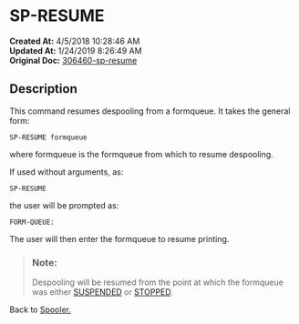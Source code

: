 # SP-RESUME

**Created At:** 4/5/2018 10:28:46 AM  
**Updated At:** 1/24/2019 8:26:49 AM  
**Original Doc:** [306460-sp-resume](https://docs.jbase.com/44205-spooler/306460-sp-resume)  


## Description 

This command resumes despooling from a formqueue. It takes the general form:

```
SP-RESUME formqueue
```

where formqueue is the formqueue from which to resume despooling.



If used without arguments, as:

```
SP-RESUME
```

the user will be prompted as:

```
FORM-QUEUE:
```

The user will then enter the formqueue to resume printing.




> ### Note: 
> 
> Despooling will be resumed from the point at which the formqueue was either [SUSPENDED](306472-untitled-question) or [STOPPED](306456-untitled-question).




Back to [Spooler.](jbase-spooler)

